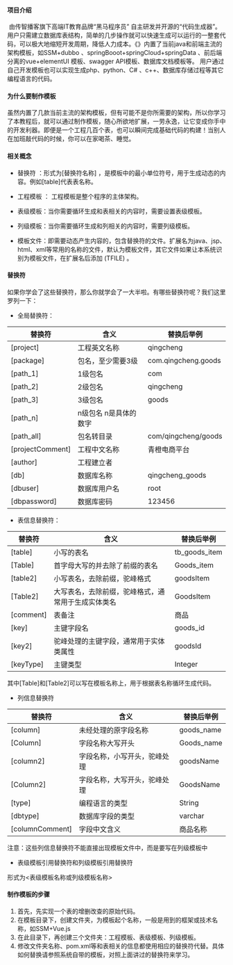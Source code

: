 

#### 项目介绍
​	由传智播客旗下高端IT教育品牌“黑马程序员” 自主研发并开源的“代码生成器”。用户只需建立数据库表结构，简单的几步操作就可以快速生成可以运行的一整套代码，可以极大地缩短开发周期，降低人力成本。《》内置了当前java和前端主流的架构模板，如SSM+dubbo  、springBooot+springCloud+springData 、前后端分离的vue+elementUI 模板、swagger API模板、数据库文档模板等。 用户通过自己开发模板也可以实现生成php、python、C# 、c++、数据库存储过程等其它编程语言的代码。

#### 为什么要制作模板

​	虽然内置了几款当前主流的架构模板，但有可能不是你所需要的架构，所以你学习了本教程后，就可以通过制作模板，随心所欲地扩展，一劳永逸，让它变成你手中的开发利器。即便是一个工程几百个表，也可以瞬间完成基础代码的构建！当别人在加班敲代码的时候，你可以在家喝茶、睡觉。

#### 相关概念

- 替换符 ：形式为[替换符名称] ，是模板中的最小单位符号，用于生成动态的内容。例如[table]代表表名称。


- 工程模板 ： 工程模板是整个程序的主体架构。
- 表级模板：当你需要循环生成和表相关的内容时，需要设置表级模板。
- 列级模板：当你需要循环生成和列相关的内容时，需要列级模板。
- 模板文件：即需要动态产生内容的，包含替换符的文件。扩展名为java、jsp、html、xml等常用的名称的文件，默认为模板文件，其它文件如果让本系统识别为模板文件，在扩展名后添加  (TFILE) 。

#### 替换符

如果你学会了这些替换符，那么你就学会了一大半啦。有哪些替换符呢？我们这里罗列一下：

- 全局替换符：

| 替换符              | 含义            | 替换后举例               |
| ---------------- | ------------- | ------------------- |
| [project]        | 工程英文名称        | qingcheng           |
| [package]        | 包名，至少需要3级     | com.qingcheng.goods |
| [path_1]         | 1级包名          | com                 |
| [path_2]         | 2级包名          | qingcheng           |
| [path_3]         | 3级包名          | goods               |
| [path_n]         | n级包名  n是具体的数字 |                     |
| [path_all]       | 包名转目录         | com/qingcheng/goods |
| [projectComment] | 工程中文名称        | 青橙电商平台              |
| [author]         | 工程建立者         |                |
| [db]             | 数据库名称         | qingcheng_goods     |
| [dbuser]         | 数据库用户名        | root                |
| [dbpassword]     | 数据库密码         | 123456              |

- 表信息替换符：

| 替换符       | 含义                        | 替换后举例         |
| --------- | ------------------------- | ------------- |
| [table]   | 小写的表名                     | tb_goods_item |
| [Table]   | 首字母大写的并去除了前缀的表名           | Goods_item    |
| [table2]  | 小写表名，去除前缀，驼峰格式            | goodsItem     |
| [Table2]  | 大写表名，去除前缀，驼峰格式，通常用于生成实体类名 | GoodsItem     |
| [comment] | 表备注                       | 商品            |
| [key]     | 主键字段名                     | goods_id      |
| [key2]    | 驼峰处理的主键字段，通常用于实体类属性       | goodsId       |
| [keyType] | 主键类型                      | Integer       |

其中[Table]和[Table2]可以写在模板名称上，用于根据表名称循环生成代码。

- 列信息替换符

| 替换符             | 含义             | 替换后举例      |
| --------------- | -------------- | ---------- |
| [column]        | 未经处理的原字段名称     | goods_name |
| [Column]        | 字段名称大写开头       | Goods_name |
| [column2]       | 字段名称，小写开头，驼峰处理 | goodsName  |
| [Column2]       | 字段名称，大写开头，驼峰处理 | GoodsName  |
| [type]          | 编程语言的类型        | String     |
| [dbtype]        | 数据库字段的类型       | varchar    |
| [columnComment] | 字段中文含义         | 商品名称       |

注意：这些列信息替换符不能直接出现模板文件中，而是要写在列级模板中

- 表级模板引用替换符和列级模板引用替换符

形式为<表级模板名称或列级模板名称> 

#### 制作模板的步骤

1. 首先，先实现一个表的增删改查的原始代码。
2. 在模板目录下，创建文件夹，为模板起个名称，一般是用到的框架或技术名称，如SSM+Vue.js 
3. 在此目录下，再创建三个文件夹：工程模板、表级模板、列级模板。
4. 修改文件夹名称、pom.xml等和表相关的信息都使用相应的替换符代替。具体如何替换请参照系统自带的模板，对照上面讲过的替换符来学习。

